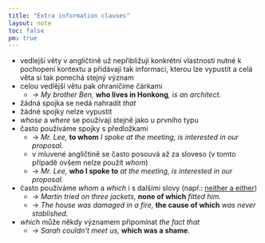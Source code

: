 ```yaml
---
title: "Extra information clauses"
layout: note
toc: false
pm: true
---
```

- vedlejší věty v angličtině už nepřibližují konkrétní vlastnosti nutné k pochopení kontextu a přidávají tak informaci, kterou lze vypustit a celá věta si tak ponechá stejný význam
- celou vedlější větu pak ohraničíme čárkami
    - -> _My brother Ben,_ **who lives in Honkong**_, is an architect._
- žádná spojka se nedá nahradit _that_
- žádné spojky nelze vypustit
- _whose_ a _where_ se používají stejně jako u prvního typu
- často používáme spojky s předložkami
    - -> _Mr. Lee,_ **to whom** _I spoke at the meeting, is interested in our proposal._
    - v mluvené angličtině se často posouvá až za sloveso (v tomto případě ovšem nelze použít _whom_)
    - -> _Mr. Lee,_ **who I spoke to** _at the meeting, is interested in our proposal._
- často používáme _whom_ a _which_ i s dalšími slovy (např.: [neither a either](/notes/research/english/determinors))
    - -> _Martin tried on three jackets,_ **none of which** _fitted him._
    - -> _The house was damaged in a fire,_ **the cause of which** _was never stablished._
- _which_ může někdy významem připomínat _the fact that_
    - -> _Sarah couldn't meet us,_ **which was a shame**.